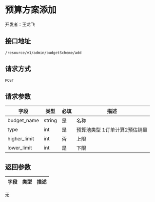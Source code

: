 # 预算方案添加

开发者：王龙飞

## 接口地址

`/resource/v1/admin/budgetScheme/add`

## 请求方式

`POST`

## 请求参数

| 字段 | 类型 | 必填  | 描述 |
| - | - | - | - |
| budget_name | string | 是 | 名称 |
| type | int | 是 | 预算池类型 1订单计算2预估销量  |
| higher_limit | int | 否| 上限 |
| lower_limit | int | 是| 下限 |

## 返回参数

| 字段 | 类型 | 描述 |
| - | - | - |
无
